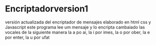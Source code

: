# Encriptadorversion1
versión actualizada del encriptador de mensajes elaborado en html css y Javascript
este programa lee um mensaje y  lo encripta cambaiado las vocales de la siguiente manera
la a po  ai,  la i  por imes,  la o por ober, la e por  enter,  la u por ufat 
